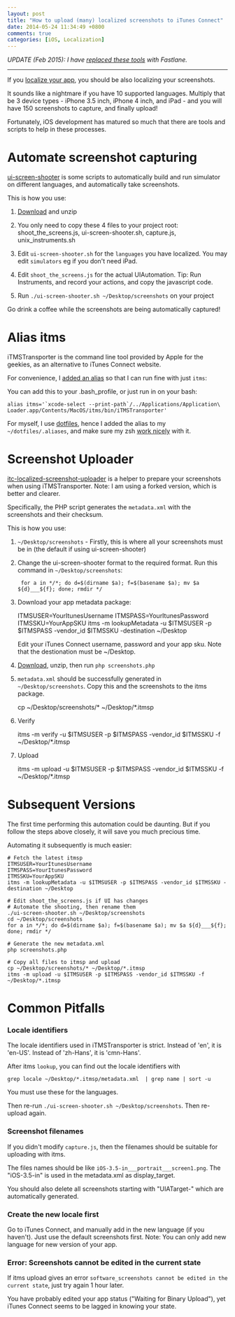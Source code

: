 ```yaml
---
layout: post
title: "How to upload (many) localized screenshots to iTunes Connect"
date: 2014-05-24 11:34:49 +0800
comments: true
categories: [iOS, Localization]
---
```


_UPDATE (Feb 2015): I have [replaced these tools](/2015/01/29/fastlane-replacing-ui-screen-shooter-and-screenshot-uploader/) with Fastlane._

---

If you [localize your app](/2014/04/10/everything-about-ios-localization/), you should be also localizing your screenshots.

It sounds like a nightmare if you have 10 supported languages. Multiply that be 3 device types - iPhone 3.5 inch, iPhone 4 inch, and iPad - and you will have 150 screenshots to capture, and finally upload!

Fortunately, iOS development has matured so much that there are tools and scripts to help in these processes.

<!-- more -->

# Automate screenshot capturing

[ui-screen-shooter](https://github.com/jonathanpenn/ui-screen-shooter) is some scripts to automatically build and run simulator on different languages, and automatically take screenshots.

This is how you use:

1. [Download](https://github.com/jonathanpenn/ui-screen-shooter/archive/master.zip) and unzip

2. You only need to copy these 4 files to your project root: shoot_the_screens.js, ui-screen-shooter.sh, capture.js, unix_instruments.sh

3. Edit `ui-screen-shooter.sh` for the `languages` you have localized. You may edit `simulators` eg if you don't need iPad.

4. Edit `shoot_the_screens.js` for the actual UIAutomation. Tip: Run Instruments, and record your actions, and copy the javascript code.

5. Run `./ui-screen-shooter.sh ~/Desktop/screenshots` on your project

Go drink a coffee while the screenshots are being automatically captured!


# Alias itms

iTMSTransporter is the command line tool provided by Apple for the geekies, as an alternative to iTunes Connect website.

For convenience, I [added an alias](http://stackoverflow.com/a/17786822/242682) so that I can run fine with just `itms`:

You can add this to your .bash_profile, or just run in on your bash:

    alias itms='`xcode-select --print-path`/../Applications/Application\ Loader.app/Contents/MacOS/itms/bin/iTMSTransporter'

For myself, I use [dotfiles](http://samwize.com/2014/01/12/getting-started-with-dotfiles/), hence I added the alias to my `~/dotfiles/.aliases`, and make sure my zsh [work nicely](http://samwize.com/2014/01/19/load-dotfiles-aliases-in-zsh/) with it.


# Screenshot Uploader

[itc-localized-screenshot-uploader](https://github.com/fulldecent/itc-localized-screenshot-uploader) is a helper to prepare your screenshots when using iTMSTransporter. Note: I am using a forked version, which is better and clearer.

Specifically, the PHP script generates the `metadata.xml` with the screenshots and their checksum.

This is how you use:

1. `~/Desktop/screenshots` - Firstly, this is where all your screenshots must be in (the default if using ui-screen-shooter)

2. Change the ui-screen-shooter format to the required format. Run this command in `~/Desktop/screenshots`:

        for a in */*; do d=$(dirname $a); f=$(basename $a); mv $a ${d}___${f}; done; rmdir */

3. Download your app metadata package:

    ITMSUSER=YourItunesUsername
    ITMSPASS=YourItunesPassword
    ITMSSKU=YourAppSKU
    itms -m lookupMetadata -u $ITMSUSER -p $ITMSPASS -vendor_id $ITMSSKU -destination ~/Desktop

    Edit your iTunes Connect username, password and your app sku. Note that the destionation must be ~/Desktop.

4. [Download](https://github.com/fulldecent/itc-localized-screenshot-uploader/archive/d72b891a3af4e5a31654de2678ce30a999b9b2bb.zip), unzip, then run `php screenshots.php`

5. `metadata.xml` should be successfully generated in `~/Desktop/screenshots`. Copy this and the screenshots to the itms package.

    cp ~/Desktop/screenshots/* ~/Desktop/*.itmsp

6. Verify

    itms -m verify -u $ITMSUSER -p $ITMSPASS -vendor_id $ITMSSKU -f ~/Desktop/*.itmsp

7. Upload

    itms -m upload -u $ITMSUSER -p $ITMSPASS -vendor_id $ITMSSKU -f ~/Desktop/*.itmsp


# Subsequent Versions

The first time performing this automation could be daunting. But if you follow the steps above closely, it will save you much precious time.

Automating it subsequently is much easier:

    # Fetch the latest itmsp
    ITMSUSER=YourItunesUsername
    ITMSPASS=YourItunesPassword
    ITMSSKU=YourAppSKU
    itms -m lookupMetadata -u $ITMSUSER -p $ITMSPASS -vendor_id $ITMSSKU -destination ~/Desktop

    # Edit shoot_the_screens.js if UI has changes
    # Automate the shooting, then rename them
    ./ui-screen-shooter.sh ~/Desktop/screenshots
    cd ~/Desktop/screenshots
    for a in */*; do d=$(dirname $a); f=$(basename $a); mv $a ${d}___${f}; done; rmdir */

    # Generate the new metadata.xml
    php screenshots.php

    # Copy all files to itmsp and upload
    cp ~/Desktop/screenshots/* ~/Desktop/*.itmsp
    itms -m upload -u $ITMSUSER -p $ITMSPASS -vendor_id $ITMSSKU -f ~/Desktop/*.itmsp


# Common Pitfalls

### Locale identifiers

The locale identifiers used in iTMSTransporter is strict. Instead of 'en', it is 'en-US'. Instead of 'zh-Hans', it is 'cmn-Hans'.

After itms `lookup`, you can find out the locale identifiers with

    grep locale ~/Desktop/*.itmsp/metadata.xml  | grep name | sort -u

You must use these for the languages.

Then re-run `./ui-screen-shooter.sh ~/Desktop/screenshots`. Then re-upload again.


### Screenshot filenames

If you didn't modify `capture.js`, then the filenames should be suitable for uploading with itms.

The files names should be like `iOS-3.5-in___portrait___screen1.png`. The "iOS-3.5-in" is used in the metadata.xml as display_target.

You should also delete all screenshots starting with "UIATarget-" which are automatically generated.


### Create the new locale first

Go to iTunes Connect, and manually add in the new language (if you haven't). Just use the default screenshots first. Note: You can only add new language for new version of your app.


### Error: Screenshots cannot be edited in the current state

If itms upload gives an error `software_screenshots cannot be edited in the current state`, just try again 1 hour later.

You have probably edited your app status ("Waiting for Binary Upload"), yet iTunes Connect seems to be lagged in knowing your state.


